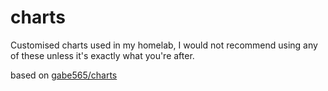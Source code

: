 # charts

Customised charts used in my homelab, I would not recommend using any of these unless it's exactly what you're after.

based on [gabe565/charts](https://github.com/gabe565/charts)